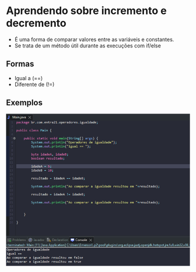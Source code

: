 # Aprendendo sobre incremento e decremento

- É uma forma de comparar valores entre as variáveis e constantes.
- Se trata de um método útil durante as execuções com if/else

## Formas

- Igual a (==)
- Diferente de (!=)

## Exemplos

![Gif Exemplo](./gif/gifExemplo.gif)